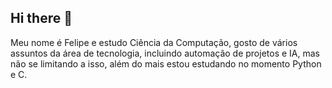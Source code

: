 ## Hi there 👋
Meu nome é Felipe e estudo Ciência da Computação, gosto de vários assuntos da área de tecnologia, incluindo automação de projetos e IA, mas não se limitando a isso, além do mais estou estudando no momento Python e C.
<!--
**FeLiPeOLi7/FeLiPeOLi7** is a ✨ _special_ ✨ repository because its `README.md` (this file) appears on your GitHub profile.

Here are some ideas to get you started:

- 🔭 I’m currently working on ...
- 🌱 I’m currently learning ...
- 👯 I’m looking to collaborate on ...
- 🤔 I’m looking for help with ...
- 💬 Ask me about ...
- 📫 How to reach me: ...
- 😄 Pronouns: ...
- ⚡ Fun fact: ...
-->
